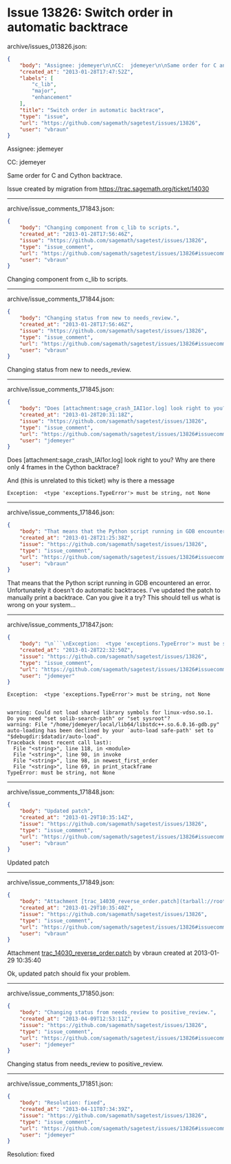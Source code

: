 # Issue 13826: Switch order in automatic backtrace

archive/issues_013826.json:
```json
{
    "body": "Assignee: jdemeyer\n\nCC:  jdemeyer\n\nSame order for C and Cython backtrace. \n\nIssue created by migration from https://trac.sagemath.org/ticket/14030\n\n",
    "created_at": "2013-01-28T17:47:52Z",
    "labels": [
        "c_lib",
        "major",
        "enhancement"
    ],
    "title": "Switch order in automatic backtrace",
    "type": "issue",
    "url": "https://github.com/sagemath/sagetest/issues/13826",
    "user": "vbraun"
}
```
Assignee: jdemeyer

CC:  jdemeyer

Same order for C and Cython backtrace. 

Issue created by migration from https://trac.sagemath.org/ticket/14030





---

archive/issue_comments_171843.json:
```json
{
    "body": "Changing component from c_lib to scripts.",
    "created_at": "2013-01-28T17:56:46Z",
    "issue": "https://github.com/sagemath/sagetest/issues/13826",
    "type": "issue_comment",
    "url": "https://github.com/sagemath/sagetest/issues/13826#issuecomment-171843",
    "user": "vbraun"
}
```

Changing component from c_lib to scripts.



---

archive/issue_comments_171844.json:
```json
{
    "body": "Changing status from new to needs_review.",
    "created_at": "2013-01-28T17:56:46Z",
    "issue": "https://github.com/sagemath/sagetest/issues/13826",
    "type": "issue_comment",
    "url": "https://github.com/sagemath/sagetest/issues/13826#issuecomment-171844",
    "user": "vbraun"
}
```

Changing status from new to needs_review.



---

archive/issue_comments_171845.json:
```json
{
    "body": "Does [attachment:sage_crash_IAI1or.log] look right to you?  Why are there only 4 frames in the Cython backtrace?\n\nAnd (this is unrelated to this ticket) why is there a message\n\n```\nException:  <type 'exceptions.TypeError'> must be string, not None\n```\n",
    "created_at": "2013-01-28T20:31:18Z",
    "issue": "https://github.com/sagemath/sagetest/issues/13826",
    "type": "issue_comment",
    "url": "https://github.com/sagemath/sagetest/issues/13826#issuecomment-171845",
    "user": "jdemeyer"
}
```

Does [attachment:sage_crash_IAI1or.log] look right to you?  Why are there only 4 frames in the Cython backtrace?

And (this is unrelated to this ticket) why is there a message

```
Exception:  <type 'exceptions.TypeError'> must be string, not None
```




---

archive/issue_comments_171846.json:
```json
{
    "body": "That means that the Python script running in GDB encountered an error. Unfortunately it doesn't do automatic backtraces. I've updated the patch to manually print a backtrace. Can you give it a try? This should tell us what is wrong on your system...",
    "created_at": "2013-01-28T21:25:38Z",
    "issue": "https://github.com/sagemath/sagetest/issues/13826",
    "type": "issue_comment",
    "url": "https://github.com/sagemath/sagetest/issues/13826#issuecomment-171846",
    "user": "vbraun"
}
```

That means that the Python script running in GDB encountered an error. Unfortunately it doesn't do automatic backtraces. I've updated the patch to manually print a backtrace. Can you give it a try? This should tell us what is wrong on your system...



---

archive/issue_comments_171847.json:
```json
{
    "body": "\n```\nException:  <type 'exceptions.TypeError'> must be string, not None\n\n\nwarning: Could not load shared library symbols for linux-vdso.so.1.\nDo you need \"set solib-search-path\" or \"set sysroot\"?\nwarning: File \"/home/jdemeyer/local/lib64/libstdc++.so.6.0.16-gdb.py\" auto-loading has been declined by your `auto-load safe-path' set to \"$debugdir:$datadir/auto-load\".\nTraceback (most recent call last):\n  File \"<string>\", line 118, in <module>\n  File \"<string>\", line 90, in invoke\n  File \"<string>\", line 98, in newest_first_order\n  File \"<string>\", line 69, in print_stackframe\nTypeError: must be string, not None\n```\n",
    "created_at": "2013-01-28T22:32:50Z",
    "issue": "https://github.com/sagemath/sagetest/issues/13826",
    "type": "issue_comment",
    "url": "https://github.com/sagemath/sagetest/issues/13826#issuecomment-171847",
    "user": "jdemeyer"
}
```


```
Exception:  <type 'exceptions.TypeError'> must be string, not None


warning: Could not load shared library symbols for linux-vdso.so.1.
Do you need "set solib-search-path" or "set sysroot"?
warning: File "/home/jdemeyer/local/lib64/libstdc++.so.6.0.16-gdb.py" auto-loading has been declined by your `auto-load safe-path' set to "$debugdir:$datadir/auto-load".
Traceback (most recent call last):
  File "<string>", line 118, in <module>
  File "<string>", line 90, in invoke
  File "<string>", line 98, in newest_first_order
  File "<string>", line 69, in print_stackframe
TypeError: must be string, not None
```




---

archive/issue_comments_171848.json:
```json
{
    "body": "Updated patch",
    "created_at": "2013-01-29T10:35:14Z",
    "issue": "https://github.com/sagemath/sagetest/issues/13826",
    "type": "issue_comment",
    "url": "https://github.com/sagemath/sagetest/issues/13826#issuecomment-171848",
    "user": "vbraun"
}
```

Updated patch



---

archive/issue_comments_171849.json:
```json
{
    "body": "Attachment [trac_14030_reverse_order.patch](tarball://root/attachments/some-uuid/ticket14030/trac_14030_reverse_order.patch) by vbraun created at 2013-01-29 10:35:40\n\nOk, updated patch should fix your problem.",
    "created_at": "2013-01-29T10:35:40Z",
    "issue": "https://github.com/sagemath/sagetest/issues/13826",
    "type": "issue_comment",
    "url": "https://github.com/sagemath/sagetest/issues/13826#issuecomment-171849",
    "user": "vbraun"
}
```

Attachment [trac_14030_reverse_order.patch](tarball://root/attachments/some-uuid/ticket14030/trac_14030_reverse_order.patch) by vbraun created at 2013-01-29 10:35:40

Ok, updated patch should fix your problem.



---

archive/issue_comments_171850.json:
```json
{
    "body": "Changing status from needs_review to positive_review.",
    "created_at": "2013-04-09T12:53:11Z",
    "issue": "https://github.com/sagemath/sagetest/issues/13826",
    "type": "issue_comment",
    "url": "https://github.com/sagemath/sagetest/issues/13826#issuecomment-171850",
    "user": "jdemeyer"
}
```

Changing status from needs_review to positive_review.



---

archive/issue_comments_171851.json:
```json
{
    "body": "Resolution: fixed",
    "created_at": "2013-04-11T07:34:39Z",
    "issue": "https://github.com/sagemath/sagetest/issues/13826",
    "type": "issue_comment",
    "url": "https://github.com/sagemath/sagetest/issues/13826#issuecomment-171851",
    "user": "jdemeyer"
}
```

Resolution: fixed
